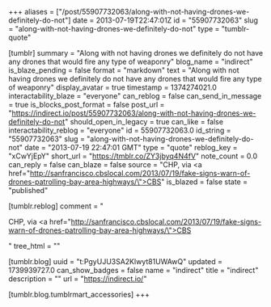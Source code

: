 +++
aliases = ["/post/55907732063/along-with-not-having-drones-we-definitely-do-not"]
date = 2013-07-19T22:47:01Z
id = "55907732063"
slug = "along-with-not-having-drones-we-definitely-do-not"
type = "tumblr-quote"

[tumblr]
summary = "Along with not having drones we definitely do not have any drones that would fire any type of weaponry"
blog_name = "indirect"
is_blaze_pending = false
format = "markdown"
text = "Along with not having drones we definitely do not have any drones that would fire any type of weaponry"
display_avatar = true
timestamp = 1374274021.0
interactability_blaze = "everyone"
can_reblog = false
can_send_in_message = true
is_blocks_post_format = false
post_url = "https://indirect.io/post/55907732063/along-with-not-having-drones-we-definitely-do-not"
should_open_in_legacy = true
can_like = false
interactability_reblog = "everyone"
id = 55907732063.0
id_string = "55907732063"
slug = "along-with-not-having-drones-we-definitely-do-not"
date = "2013-07-19 22:47:01 GMT"
type = "quote"
reblog_key = "xCwYjEpY"
short_url = "https://tmblr.co/ZY3jbyq4N4fV"
note_count = 0.0
can_reply = false
can_blaze = false
source = "CHP, via <a href=\"http://sanfrancisco.cbslocal.com/2013/07/19/fake-signs-warn-of-drones-patrolling-bay-area-highways/\">CBS</a>"
is_blazed = false
state = "published"

[tumblr.reblog]
comment = "<p>CHP, via <a href=\"http://sanfrancisco.cbslocal.com/2013/07/19/fake-signs-warn-of-drones-patrolling-bay-area-highways/\">CBS</a></p>"
tree_html = ""

[tumblr.blog]
uuid = "t:PgyUJU3SA2Klwyt81UWAwQ"
updated = 1739939727.0
can_show_badges = false
name = "indirect"
title = "indirect"
description = ""
url = "https://indirect.io/"

[tumblr.blog.tumblrmart_accessories]
+++
